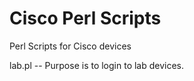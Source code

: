 Cisco Perl Scripts
=========

Perl Scripts for Cisco devices

lab.pl -- Purpose is to login to lab devices.


